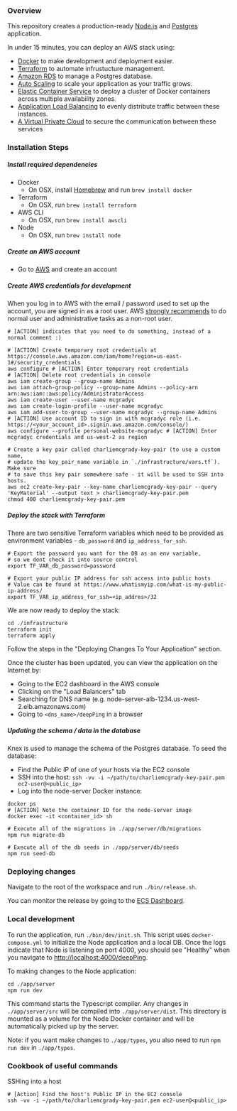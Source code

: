 ### Overview
This repository creates a production-ready [Node.js](https://nodejs.org/en/about/) and [Postgres](https://www.postgresql.org/) application.

In under 15 minutes, you can deploy an AWS stack using:
- [Docker](https://www.docker.com/) to make development and deployment easier.
- [Terraform](https://www.terraform.io/) to automate infrustucture management. 
- [Amazon RDS](https://aws.amazon.com/rds/) to manage a Postgres database.
- [Auto Scaling](https://aws.amazon.com/autoscaling/) to scale your application as your traffic grows.
- [Elastic Container Service](https://aws.amazon.com/ecs/) to deploy a cluster of Docker containers across multiple availability zones.
- [Application Load Balancing](https://aws.amazon.com/elasticloadbalancing/) to evenly distribute traffic between these instances.
- [A Virtual Private Cloud](https://aws.amazon.com/vpc/) to secure the communication between these services 

### Installation Steps

##### Install required dependencies
- Docker
  - On OSX, install [Homebrew](https://brew.sh/) and run `brew install docker`
- Terraform
  - On OSX, run `brew install terraform`
- AWS CLI
  - On OSX, run `brew install awscli`
- Node
  - On OSX, run `brew install node`

##### Create an AWS account
- Go to [AWS](https://aws.amazon.com) and create an account

##### Create AWS credentials for development
When you log in to AWS with the email / password used to set up the account, you are signed in as a root user. AWS [strongly recommends](https://docs.aws.amazon.com/general/latest/gr/aws_tasks-that-require-root.html) to do normal user and administrative tasks as a non-root user.

```
# [ACTION] indicates that you need to do something, instead of a normal comment :)

# [ACTION] Create temporary root credentials at https://console.aws.amazon.com/iam/home?region=us-east-1#/security_credentials
aws configure # [ACTION] Enter temporary root credentials 
# [ACTION] Delete root credentials in console
aws iam create-group --group-name Admins
aws iam attach-group-policy --group-name Admins --policy-arn arn:aws:iam::aws:policy/AdministratorAccess
aws iam create-user --user-name mcgradyc
aws iam create-login-profile --user-name mcgradyc
aws iam add-user-to-group --user-name mcgradyc --group-name Admins
# [ACTION] Use account ID to sign in with mcgradyc role (i.e. https://<your_account_id>.signin.aws.amazon.com/console/)
aws configure --profile personal-website-mcgradyc # [ACTION] Enter mcgradyc credentials and us-west-2 as region

# Create a key pair called charliemcgrady-key-pair (to use a custom name,
# update the key_pair_name variable in `./infrastructure/vars.tf`). Make sure 
# to save this key pair somewhere safe - it will be used to SSH into hosts.
aws ec2 create-key-pair --key-name charliemcgrady-key-pair --query 'KeyMaterial' --output text > charliemcgrady-key-pair.pem
chmod 400 charliemcgrady-key-pair.pem
```

##### Deploy the stack with Terraform
There are two sensitive Terraform variables which need to be provided as environment variables - `db_password` and `ip_address_for_ssh`.
```
# Export the password you want for the DB as an env variable,
# so we dont check it into source control
export TF_VAR_db_password=password

# Export your public IP address for ssh access into public hosts
# Value can be found at https://www.whatismyip.com/what-is-my-public-ip-address/
export TF_VAR_ip_address_for_ssh=<ip_addres>/32
```

We are now ready to deploy the stack:
```
cd ./infrastructure
terraform init
terraform apply
```

Follow the steps in the "Deploying Changes To Your Application" section.

Once the cluster has been updated, you can view the application on the Internet by:
- Going to the EC2 dashboard in the AWS console
- Clicking on the "Load Balancers" tab
- Searching for DNS name (e.g. node-server-alb-1234.us-west-2.elb.amazonaws.com)
- Going to `<dns_name>/deepPing` in a browser

##### Updating the schema / data in the database
Knex is used to manage the schema of the Postgres database. To seed the database:
- Find the Public IP of one of your hosts via the EC2 console
- SSH into the host: `ssh -vv -i ~/path/to/charliemcgrady-key-pair.pem ec2-user@<public_ip>`
- Log into the node-server Docker instance: 
```
docker ps
# [ACTION] Note the container ID for the node-server image
docker exec -it <container_id> sh

# Execute all of the migrations in ./app/server/db/migrations
npm run migrate-db

# Execute all of the db seeds in ./app/server/db/seeds
npm run seed-db
```

### Deploying changes
Navigate to the root of the workspace and run `./bin/release.sh`.

You can monitor the release by going to the [ECS Dashboard](https://us-west-2.console.aws.amazon.com/ecs/home?region=us-west-2#/clusters/charliemcgrady-production-cluster/services/node-server/events).

### Local development
To run the application, run `./bin/dev/init.sh`. This script uses `docker-compose.yml` to initialize the Node application and a local DB. Once the logs indicate that Node is listening on port 4000, you should see "Healthy" when you navigate to [http://localhost:4000/deepPing](http://localhost:4000/deepPing).


To making changes to the Node application:
```
cd ./app/server
npm run dev
```
This command starts the Typescript compiler. Any changes in `./app/server/src` will be compiled into `./app/server/dist`. This directory is mounted as a volume for the Node Docker container and will be automatically picked up by the server.

Note: if you want make changes to `./app/types`, you also need to run `npm run dev` in `./app/types`.

### Cookbook of useful commands
SSHing into a host
```
# [Action] Find the host's Public IP in the EC2 console
ssh -vv -i ~/path/to/charliemcgrady-key-pair.pem ec2-user@<public_ip>
```